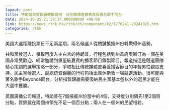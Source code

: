```yaml
---
layout: post
title: 特朗普與賀錦麗轉戰得州　分別做博客嘉賓及與著名歌手同台
date: 2024-10-25 21:38:37.000000000 +08:00
link: https://news.rthk.hk/rthk/ch/component/k2/1776241-20241025.htm
categories: rthk
---
```


美國大選距離投票日不足兩星期，兩名候選人從關鍵搖擺州份轉戰得州造勢。

共和黨候選人、爭取再度入主白宮的特朗普，行程包括到州首府奧斯汀為一個在美國非常受歡迎、經常邀請到重量級嘉賓的播客節目錄製節目。報道指這是競選團隊精心策劃的選舉策略一部分，爭取相比傳統媒體更喜愛播客節目的年輕男性觀眾支持。民主黨候選人、副總統賀錦麗的行程包括出席休斯敦一場競選活動，很可能與著名歌手Beyoncé同台。分析指賀錦麗需要吸納民主黨基本盤以外的選民才能在大選中獲勝。

英國廣播公司報道，特朗普在7個搖擺州份當中的4個，支持度分別領先1至2個百分點，賀錦麗在兩個州領先不足一個百分點；兩人在一個州的民望相若。
